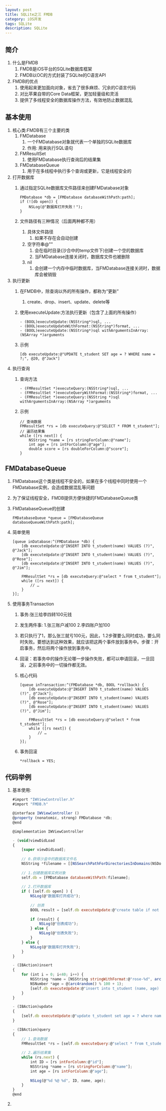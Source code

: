 ```yaml
---
layout: post
title: SQLite之三 FMDB
category: iOS开发
tags: SQLite
description: SQLite
---
```



## 简介
1. 什么是FMDB
    1. FMDB是iOS平台的SQLite数据库框架
    2. FMDB以OC的方式封装了SQLite的C语言API
2. FMDB的优点
    1. 使用起来更加面向对象，省去了很多麻烦、冗余的C语言代码
    2. 对比苹果自带的Core Data框架，更加轻量级和灵活
    3. 提供了多线程安全的数据库操作方法，有效地防止数据混乱

## 基本使用
1. 核心类:FMDB有三个主要的类
    1. FMDatabase
        1. 一个FMDatabase对象就代表一个单独的SQLite数据库
        2. 作用: 用来执行SQL语句
    2. FMResultSet
        1. 使用FMDatabase执行查询后的结果集
    3. FMDatabaseQueue
        1. 用于在多线程中执行多个查询或更新，它是线程安全的
2. 打开数据库
    1. 通过指定SQLite数据库文件路径来创建FMDatabase对象
        
        ```
        FMDatabase *db = [FMDatabase databaseWithPath:path];
        if (![db open]) {
            NSLog(@"数据库打开失败！");
        }
        ```
    2. 文件路径有三种情况（后面两种都不用）
        1. 具体文件路径
            1. 如果不存在会自动创建
        2. 空字符串@""
            1. 会在临时目录(沙合中的temp文件下)创建一个空的数据库
            2. 当FMDatabase连接关闭时，数据库文件也被删除
        3. nil
            1. 会创建一个内存中临时数据库，当FMDatabase连接关闭时，数据库会被销毁
3. 执行更新
    1. 在FMDB中，除查询以外的所有操作，都称为“更新”
        1. create、drop、insert、update、delete等
    2. 使用executeUpdate:方法执行更新（包含了上面的所有操作）
        
        ```
        - (BOOL)executeUpdate:(NSString*)sql, ...
        - (BOOL)executeUpdateWithFormat:(NSString*)format, ...
        - (BOOL)executeUpdate:(NSString*)sql withArgumentsInArray:(NSArray *)arguments
        ```
    3. 示例
    
        ```
        [db executeUpdate:@"UPDATE t_student SET age = ? WHERE name = ?;", @20, @"Jack"]
        ```
4. 执行查询
    1. 查询方法
        
        ```
        - (FMResultSet *)executeQuery:(NSString*)sql, ...
        - (FMResultSet *)executeQueryWithFormat:(NSString*)format, ...
        - (FMResultSet *)executeQuery:(NSString *)sql withArgumentsInArray:(NSArray *)arguments
        ```
    2.  示例
        
        ```
        // 查询数据
        FMResultSet *rs = [db executeQuery:@"SELECT * FROM t_student"];
        // 遍历结果集
        while ([rs next]) {
            NSString *name = [rs stringForColumn:@"name"];
            int age = [rs intForColumn:@"age"];
            double score = [rs doubleForColumn:@"score"];
        }
        ```
    
## FMDatabaseQueue
1. FMDatabase这个类是线程不安全的，如果在多个线程中同时使用一个FMDatabase实例，会造成数据混乱等问题
2. 为了保证线程安全，FMDB提供方便快捷的FMDatabaseQueue类
3. FMDatabaseQueue的创建
    
    ```
    FMDatabaseQueue *queue = [FMDatabaseQueue databaseQueueWithPath:path];
    ```
4. 简单使用
    
    ```
    [queue inDatabase:^(FMDatabase *db) {
        [db executeUpdate:@"INSERT INTO t_student(name) VALUES (?)", @"Jack"];
        [db executeUpdate:@"INSERT INTO t_student(name) VALUES (?)", @"Rose"];
        [db executeUpdate:@"INSERT INTO t_student(name) VALUES (?)", @"Jim"];
        
        FMResultSet *rs = [db executeQuery:@"select * from t_student"];
        while ([rs next]) {
            // …
        }
    }];
    ```
5. 使用事务Transaction
    1. 事务:张三给李四转100元钱
    2. 发生两件事: 1.张三账户减100  2.李四账户加100
    3. 若只执行了1，那么张三就亏100元，因此，1.2步骤要么同时成功，要么同时失败。要想达到这种效果，就应该把这两个事件放到事务中。步骤：开启事务，然后将两个操作放到事务中。
    4. 回滚：若事务中的操作无论哪一步操作失败，都可以申请回滚，一旦回滚，之前事务中的一切操作都无效。
    5. 核心代码
        
        ```
        [queue inTransaction:^(FMDatabase *db, BOOL *rollback) {
            [db executeUpdate:@"INSERT INTO t_student(name) VALUES (?)", @"Jack"];
            [db executeUpdate:@"INSERT INTO t_student(name) VALUES (?)", @"Rose"];
            [db executeUpdate:@"INSERT INTO t_student(name) VALUES (?)", @"Jim"];
            
            FMResultSet *rs = [db executeQuery:@"select * from t_student"];
            while ([rs next]) {
                // …
            }
        }];
        ```
    6. 事务回滚
        
        ```
        *rollback = YES;
        ```

## 代码举例
1. 基本使用:
    
    ```javascript
    #import "IWViewController.h"
    #import "FMDB.h"
    
    @interface IWViewController ()
    @property (nonatomic, strong) FMDatabase *db;
    @end
    
    @implementation IWViewController
    
    - (void)viewDidLoad
    {
        [super viewDidLoad];
        
        // 0.获得沙盒中的数据库文件名
        NSString *filename = [[NSSearchPathForDirectoriesInDomains(NSDocumentDirectory, NSUserDomainMask, YES) lastObject] stringByAppendingPathComponent:@"student.sqlite"];
        
        // 1.创建数据库实例对象
        self.db = [FMDatabase databaseWithPath:filename];
       
        // 2.打开数据库
        if ( [self.db open] ) {
            NSLog(@"数据库打开成功");
            
            // 创表
            BOOL result = [self.db executeUpdate:@"create table if not exists t_student (id integer primary key autoincrement, name text, age integer);"];
            
            if (result) {
                NSLog(@"创表成功");
            } else {
                NSLog(@"创表失败");
            }
        } else {
            NSLog(@"数据库打开失败");
        }
    }
    
    - (IBAction)insert
    {
        for (int i = 0; i<40; i++) {
            NSString *name = [NSString stringWithFormat:@"rose-%d", arc4random() % 1000];
            NSNumber *age = @(arc4random() % 100 + 1);
            [self.db executeUpdate:@"insert into t_student (name, age) values (?, ?);", name, age];
        }
    }
    
    - (IBAction)update
    {
        [self.db executeUpdate:@"update t_student set age = ? where name = ?;", @20, @"jack"];
    }
    
    - (IBAction)query
    {
        // 1.查询数据
        FMResultSet *rs = [self.db executeQuery:@"select * from t_student where age > ?;", @50];
        
        // 2.遍历结果集
        while (rs.next) {
            int ID = [rs intForColumn:@"id"];
            NSString *name = [rs stringForColumn:@"name"];
            int age = [rs intForColumn:@"age"];
            
            NSLog(@"%d %@ %d", ID, name, age);
        }
    }
    @end
    ```
2. 


